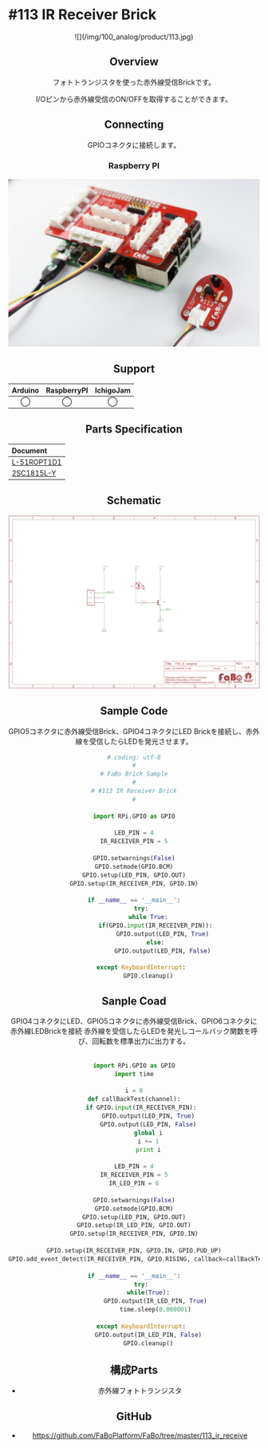 # #113 IR Receiver Brick

<center>![](/img/100_analog/product/113.jpg)
<!--COLORME-->

## Overview
フォトトランジスタを使った赤外線受信Brickです。

I/Oピンから赤外線受信のON/OFFを取得することができます。

## Connecting
GPIOコネクタに接続します。

### Raspberry PI
![](/img/100_analog/connect/113_connect_with_rasppi.jpg)

## Support
|Arduino|RaspberryPI|IchigoJam|
|:--:|:--:|:--:|
|◯|◯|◯|

## Parts Specification
| Document |
|:--|
| [L-51ROPT1D1](http://akizukidenshi.com/catalog/g/gI-04211/) |
| [2SC1815L-Y](http://akizukidenshi.com/catalog/g/gI-06475/) |

## Schematic
![](/img/100_analog/schematic/113_ir_receive.png)

## Sample Code

GPIO5コネクタに赤外線受信Brick、GPIO4コネクタにLED Brickを接続し、赤外線を受信したらLEDを発光させます。

```python
# coding: utf-8
#
# FaBo Brick Sample
#
# #113 IR Receiver Brick
#

import RPi.GPIO as GPIO

LED_PIN = 4
IR_RECEIVER_PIN = 5

GPIO.setwarnings(False)
GPIO.setmode(GPIO.BCM)
GPIO.setup(LED_PIN, GPIO.OUT)
GPIO.setup(IR_RECEIVER_PIN, GPIO.IN)

if __name__ == '__main__':
    try:
        while True:
            if(GPIO.input(IR_RECEIVER_PIN)):
                GPIO.output(LED_PIN, True)
            else:
                GPIO.output(LED_PIN, False)

    except KeyboardInterrupt:
        GPIO.cleanup()

```

## Sanple Coad

GPIO4コネクタにLED、GPIO5コネクタに赤外線受信Brick、GPIO6コネクタに赤外線LEDBrickを接続
赤外線を受信したらLEDを発光しコールバック関数を呼び、回転数を標準出力に出力する。
```python

import RPi.GPIO as GPIO
import time

i = 0
def callBackTest(channel):
    if GPIO.input(IR_RECEIVER_PIN):
        GPIO.output(LED_PIN, True)
        GPIO.output(LED_PIN, False)
        global i
        i += 1
        print i

LED_PIN = 4
IR_RECEIVER_PIN = 5
IR_LED_PIN = 6

GPIO.setwarnings(False)
GPIO.setmode(GPIO.BCM)
GPIO.setup(LED_PIN, GPIO.OUT)
GPIO.setup(IR_LED_PIN, GPIO.OUT)
GPIO.setup(IR_RECEIVER_PIN, GPIO.IN)

GPIO.setup(IR_RECEIVER_PIN, GPIO.IN, GPIO.PUD_UP)
GPIO.add_event_detect(IR_RECEIVER_PIN, GPIO.RISING, callback=callBackTest, bouncetime=300)

if __name__ == '__main__':
    try:
        while(True):
            GPIO.output(IR_LED_PIN, True)
            time.sleep(0.000001)

    except KeyboardInterrupt:
        GPIO.output(IR_LED_PIN, False)
        GPIO.cleanup()

```

## 構成Parts
- 赤外線フォトトランジスタ

## GitHub
- https://github.com/FaBoPlatform/FaBo/tree/master/113_ir_receive

